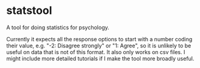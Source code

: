 # statstool
A tool for doing statistics for psychology.

Currently it expects all the response options to start with a number coding their value, e.g. "-2: Disagree strongly" or "1: Agree", so it is unlikely to be useful on data that is not of this format. It also only works on csv files. I might include more detailed tutorials if I make the tool more broadly useful.
